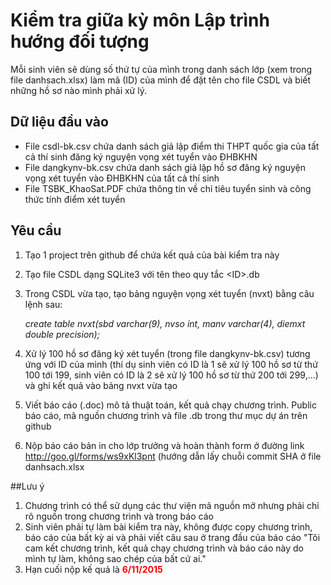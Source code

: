 # Kiểm tra giữa kỳ môn Lập trình hướng đối tượng

Mỗi sinh viên sẽ dùng số thứ tự của mình trong danh sách lớp (xem trong file danhsach.xlsx) làm mã (ID) của mình để đặt tên cho file
CSDL và biết những hồ sơ nào mình phải xử lý.

## Dữ liệu đầu vào
* File csdl-bk.csv chứa danh sách giả lập điểm thi THPT quốc gia của tất cả thí sinh đăng ký nguyện vọng xét tuyển vào ĐHBKHN
* File dangkynv-bk.csv chứa danh sách giả lập hồ sơ đăng ký nguyện vọng xét tuyển vào ĐHBKHN của tất cả thí sinh
* File TSBK_KhaoSat.PDF chứa thông tin về chỉ tiêu tuyển sinh và công thức tính điểm xét tuyển

## Yêu cầu
1. Tạo 1 project trên github để chứa kết quả của bài kiểm tra này
2. Tạo file CSDL dạng SQLite3 với tên theo quy tắc \<ID\>.db
3. Trong CSDL vừa tạo, tạo bảng nguyện vọng xét tuyển (nvxt) bằng câu lệnh sau: 
    
    *create table nvxt(sbd varchar(9), nvso int, manv varchar(4), diemxt double precision);*
    
4. Xử lý 100 hồ sơ đăng ký xét tuyển (trong file dangkynv-bk.csv) tương ứng với ID của mình (thí dụ sinh viên có ID là 1
sẽ xử lý 100 hồ sơ từ thứ 100 tới 199, sinh viên có ID là 2 sẽ xử lý 100 hồ sơ từ thứ 200 tới 299,...) và ghi kết quả vào bảng nvxt vừa tạo

5. Viết báo cáo (.doc) mô tả thuật toán, kết quả chạy chương trình. Public báo cáo, mã nguồn chương trình và file .db trong thư mục dự án trên github

6. Nộp báo cáo bản in cho lớp trưởng và hoàn thành form ở đường link http://goo.gl/forms/ws9xKl3pnt (hướng dẫn lấy chuỗi commit SHA ở file danhsach.xlsx

##Lưu ý
1. Chương trình có thể sử dụng các thư viện mã nguồn mở nhưng phải chỉ rõ nguồn trong chương trình và trong báo cáo
2. Sinh viên phải tự làm bài kiểm tra này, không được copy chương trình, báo cáo của bất kỳ ai và phải viết câu sau ở trang đầu của báo cáo "Tôi cam kết chương trình, kết quả chạy chương trình và báo cáo này do mình tự làm, không sao chép của bất cứ ai."
3. Hạn cuối nộp kế quả là <font color='red'>**6/11/2015**</font>
